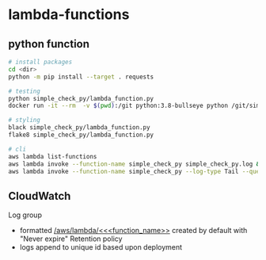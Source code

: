 # lambda-functions

## python function
```bash
# install packages
cd <dir>
python -m pip install --target . requests

# testing
python simple_check_py/lambda_function.py
docker run -it --rm  -v $(pwd):/git python:3.8-bullseye python /git/simple_check_py/lambda_function.py

# styling
black simple_check_py/lambda_function.py 
flake8 simple_check_py/lambda_function.py 

# cli
aws lambda list-functions
aws lambda invoke --function-name simple_check_py simple_check_py.log && cat simple_check_py.log
aws lambda invoke --function-name simple_check_py --log-type Tail --query 'LogResult' --output text |  base64 -d
```

## CloudWatch
Log group
* formatted [/aws/lambda/<<<function_name>>](https://us-east-2.console.aws.amazon.com/cloudwatch/home?region=us-east-2#logsV2:log-groups) created by default with "Never expire" Retention policy
* logs append to unique id based upon deployment
